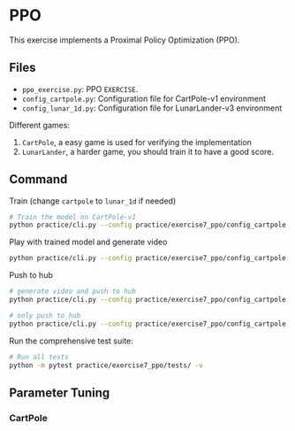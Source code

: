 # PPO

This exercise implements a Proximal Policy Optimization (PPO).


## Files
- `ppo_exercise.py`: PPO `EXERCISE`.
- `config_cartpole.py`: Configuration file for CartPole-v1 environment
- `config_lunar_1d.py`: Configuration file for LunarLander-v3 environment

Different games:
1. `CartPole`, a easy game is used for verifying the implementation
2. `LunarLander`, a harder game, you should train it to have a good score.


## Command
Train (change `cartpole` to `lunar_1d` if needed)
```bash
# Train the model on CartPole-v1
python practice/cli.py --config practice/exercise7_ppo/config_cartpole.py
```

Play with trained model and generate video
```bash
python practice/cli.py --config practice/exercise7_ppo/config_cartpole.py --mode play
```

Push to hub
```bash
# generate video and push to hub
python practice/cli.py --config practice/exercise7_ppo/config_cartpole.py --mode push_to_hub --username myuser

# only push to hub
python practice/cli.py --config practice/exercise7_ppo/config_cartpole.py --mode push_to_hub --username myuser --skip_play
```

Run the comprehensive test suite:
```bash
# Run all tests
python -m pytest practice/exercise7_ppo/tests/ -v
```

## Parameter Tuning
### CartPole
